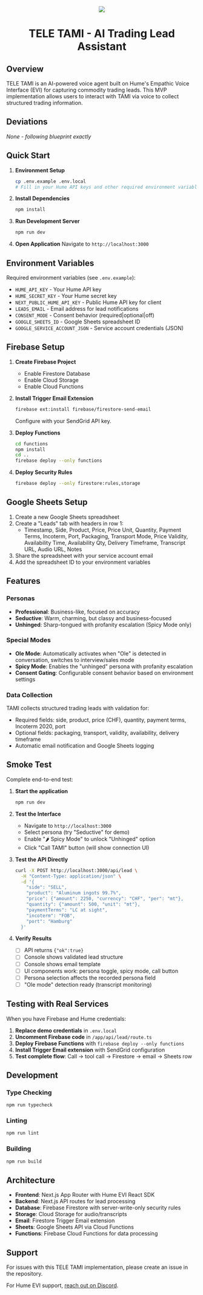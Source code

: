 <div align="center">
  <img src="https://storage.googleapis.com/hume-public-logos/hume/hume-banner.png">
  <h1>TELE TAMI - AI Trading Lead Assistant</h1>
</div>

## Overview

TELE TAMI is an AI-powered voice agent built on Hume's Empathic Voice Interface (EVI) for capturing commodity trading leads. This MVP implementation allows users to interact with TAMI via voice to collect structured trading information.

## Deviations

*None - following blueprint exactly*

## Quick Start

1. **Environment Setup**
   ```bash
   cp .env.example .env.local
   # Fill in your Hume API keys and other required environment variables
   ```

2. **Install Dependencies**
   ```bash
   npm install
   ```

3. **Run Development Server**
   ```bash
   npm run dev
   ```

4. **Open Application**
   Navigate to `http://localhost:3000`

## Environment Variables

Required environment variables (see `.env.example`):

- `HUME_API_KEY` - Your Hume API key
- `HUME_SECRET_KEY` - Your Hume secret key
- `NEXT_PUBLIC_HUME_API_KEY` - Public Hume API key for client
- `LEADS_EMAIL` - Email address for lead notifications
- `CONSENT_MODE` - Consent behavior (required|optional|off)
- `GOOGLE_SHEETS_ID` - Google Sheets spreadsheet ID
- `GOOGLE_SERVICE_ACCOUNT_JSON` - Service account credentials (JSON)

## Firebase Setup

1. **Create Firebase Project**
   - Enable Firestore Database
   - Enable Cloud Storage
   - Enable Cloud Functions

2. **Install Trigger Email Extension**
   ```bash
   firebase ext:install firebase/firestore-send-email
   ```
   Configure with your SendGrid API key.

3. **Deploy Functions**
   ```bash
   cd functions
   npm install
   cd ..
   firebase deploy --only functions
   ```

4. **Deploy Security Rules**
   ```bash
   firebase deploy --only firestore:rules,storage
   ```

## Google Sheets Setup

1. Create a new Google Sheets spreadsheet
2. Create a "Leads" tab with headers in row 1:
   - Timestamp, Side, Product, Price, Price Unit, Quantity, Payment Terms, Incoterm, Port, Packaging, Transport Mode, Price Validity, Availability Time, Availability Qty, Delivery Timeframe, Transcript URL, Audio URL, Notes
3. Share the spreadsheet with your service account email
4. Add the spreadsheet ID to your environment variables

## Features

### Personas
- **Professional**: Business-like, focused on accuracy
- **Seductive**: Warm, charming, but classy and business-focused  
- **Unhinged**: Sharp-tongued with profanity escalation (Spicy Mode only)

### Special Modes
- **Ole Mode**: Automatically activates when "Ole" is detected in conversation, switches to interview/sales mode
- **Spicy Mode**: Enables the "unhinged" persona with profanity escalation
- **Consent Gating**: Configurable consent behavior based on environment settings

### Data Collection
TAMI collects structured trading leads with validation for:
- Required fields: side, product, price (CHF), quantity, payment terms, Incoterm 2020, port
- Optional fields: packaging, transport, validity, availability, delivery timeframe
- Automatic email notification and Google Sheets logging

## Smoke Test

Complete end-to-end test:

1. **Start the application**
   ```bash
   npm run dev
   ```

2. **Test the Interface**
   - Navigate to `http://localhost:3000`
   - Select persona (try "Seductive" for demo)
   - Enable "🌶️ Spicy Mode" to unlock "Unhinged" option
   - Click "Call TAMI" button (will show connection UI)

3. **Test the API Directly**
   ```bash
   curl -X POST http://localhost:3000/api/lead \
     -H "Content-Type: application/json" \
     -d '{
       "side": "SELL",
       "product": "Aluminum ingots 99.7%",
       "price": {"amount": 2250, "currency": "CHF", "per": "mt"},
       "quantity": {"amount": 500, "unit": "mt"},
       "paymentTerms": "LC at sight",
       "incoterm": "FOB",
       "port": "Hamburg"
     }'
   ```

4. **Verify Results**
   - [ ] API returns `{"ok":true}`
   - [ ] Console shows validated lead structure
   - [ ] Console shows email template
   - [ ] UI components work: persona toggle, spicy mode, call button
   - [ ] Persona selection affects the recorded persona field
   - [ ] "Ole mode" detection ready (transcript monitoring)

## Testing with Real Services

When you have Firebase and Hume credentials:

1. **Replace demo credentials** in `.env.local`
2. **Uncomment Firebase code** in `/app/api/lead/route.ts`
3. **Deploy Firebase Functions** with `firebase deploy --only functions`
4. **Install Trigger Email extension** with SendGrid configuration
5. **Test complete flow**: Call → tool call → Firestore → email → Sheets row

## Development

### Type Checking
```bash
npm run typecheck
```

### Linting
```bash
npm run lint
```

### Building
```bash
npm run build
```

## Architecture

- **Frontend**: Next.js App Router with Hume EVI React SDK
- **Backend**: Next.js API routes for lead processing
- **Database**: Firebase Firestore with server-write-only security rules
- **Storage**: Cloud Storage for audio/transcripts
- **Email**: Firestore Trigger Email extension
- **Sheets**: Google Sheets API via Cloud Functions
- **Functions**: Firebase Cloud Functions for data processing

## Support

For issues with this TELE TAMI implementation, please create an issue in the repository.

For Hume EVI support, [reach out on Discord](https://link.hume.ai/discord).
